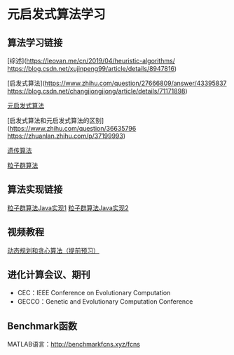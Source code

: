 # 元启发式算法学习

## 算法学习链接
[综述](https://leovan.me/cn/2019/04/heuristic-algorithms/
https://blog.csdn.net/xujinpeng99/article/details/8947816)

[启发式算法](https://www.zhihu.com/question/27666809/answer/43395837
https://blog.csdn.net/changjiongjiong/article/details/71171898)

[元启发式算法](https://baike.baidu.com/item/%E5%85%83%E5%90%AF%E5%8F%91%E5%BC%8F%E7%AE%97%E6%B3%95)

[启发式算法和元启发式算法的区别](https://www.zhihu.com/question/36635796
https://zhuanlan.zhihu.com/p/37199993)

[遗传算法](https://blog.csdn.net/u010451580/article/details/51178225)

[粒子群算法](https://blog.csdn.net/niuyongjie/article/details/1569671)


## 算法实现链接
[粒子群算法Java实现1](https://blog.csdn.net/qq_27124771/article/details/80945337)
[粒子群算法Java实现2](https://www.cnblogs.com/mrpod2g/p/4575185.html)



## 视频教程
[动态规划和贪心算法（提前预习）](https://www.bilibili.com/video/av18109226/?p=9)



## 进化计算会议、期刊
* CEC：IEEE Conference on Evolutionary Computation
* GECCO：Genetic and Evolutionary Computation Conference

## Benchmark函数
MATLAB语言：http://benchmarkfcns.xyz/fcns





